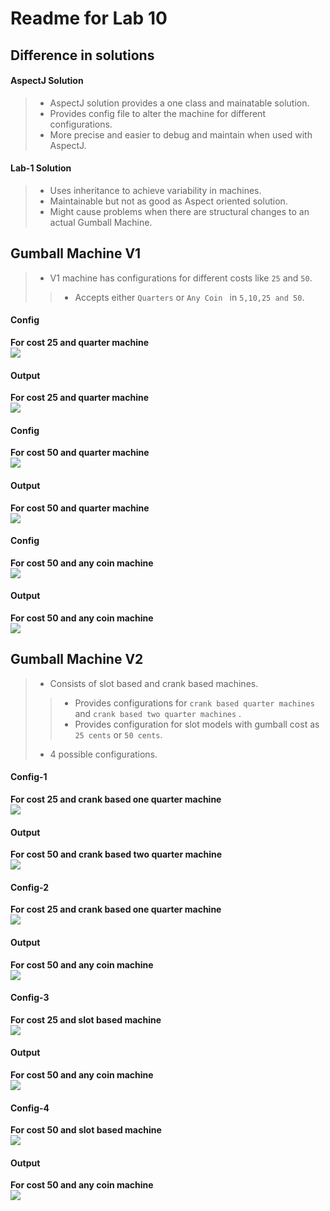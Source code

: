 # Readme for Lab 10

## Difference in solutions

#### AspectJ Solution
> - AspectJ solution provides a one class and mainatable solution.
> - Provides config file to alter the machine for different configurations.
> - More precise and easier to debug and maintain when used with AspectJ.

#### Lab-1 Solution
> - Uses inheritance to achieve variability in machines.
> - Maintainable but not as good as Aspect oriented solution.
> - Might cause problems when there are structural changes to an actual Gumball Machine.

## Gumball Machine V1
> - V1 machine has configurations for different costs like `25` and `50`.
>> - Accepts either `Quarters` or `Any Coin ` in  `5,10,25 and 50`.

#### Config
<b>For cost 25 and quarter machine</b><br>
<img src="output/V1_config_cost25.PNG"></img>

#### Output
<b>For cost 25 and quarter machine</b><br>
<img src="output/V1_output_cost25.PNG"></img>

#### Config
<b>For cost 50 and quarter machine</b><br>
<img src="output/V1_config_cost50_QTR.PNG"></img>

#### Output
<b>For cost 50 and quarter machine</b><br>
<img src="output/V1_output_cost50_QTR.PNG"></img>

#### Config
<b>For cost 50 and any coin machine</b><br>
<img src="output/V1_config_cost50_Coins50.PNG"></img>

#### Output
<b>For cost 50 and any coin machine</b><br>
<img src="output/V1_output_cost50_Coins50.PNG"></img>

## Gumball Machine V2
> - Consists of slot based and crank based machines.
>> - Provides configurations for `crank based quarter machines` and `crank based two quarter machines` .
>> - Provides configuration for slot models with gumball cost as `25 cents` or `50 cents`.
> - 4 possible configurations.

#### Config-1
<b>For cost 25 and crank based one quarter machine</b><br>
<img src="output/V2_config_crank_ONE_QTR.PNG"></img>

#### Output
<b>For cost 50 and crank based two quarter machine</b><br>
<img src="output/output_coin_OneQtr_25Cent.PNG"></img>

#### Config-2
<b>For cost 25 and crank based one quarter machine</b><br>
<img src="output/V2_config_crank_Cost_50_TWO_QTR.PNG"></img>

#### Output
<b>For cost 50 and any coin machine</b><br>
<img src="output/output_coin_TwoQtr_50Cent.PNG"></img>

#### Config-3
<b>For cost 25 and slot based machine</b><br>
<img src="output/V2_config_slot_Cost_25.PNG"></img>

#### Output
<b>For cost 50 and any coin machine</b><br>
<img src="output/output_slot_25Cent.PNG"></img>

#### Config-4
<b>For cost 50 and slot based machine</b><br>
<img src="output/V2_config_slot_Cost_50.PNG"></img>

#### Output
<b>For cost 50 and any coin machine</b><br>
<img src="output/output_slot_50Cent.PNG"></img>

